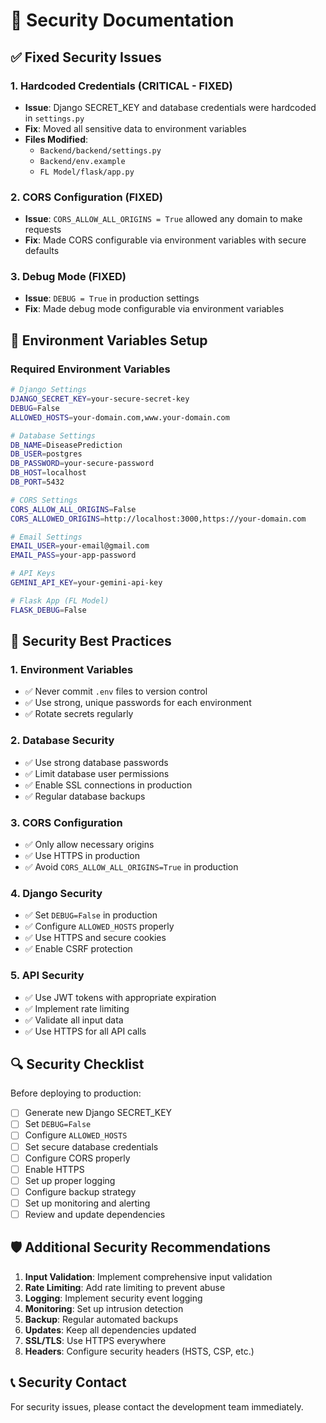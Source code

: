 # 🔐 Security Documentation

## ✅ Fixed Security Issues

### 1. Hardcoded Credentials (CRITICAL - FIXED)
- **Issue**: Django SECRET_KEY and database credentials were hardcoded in `settings.py`
- **Fix**: Moved all sensitive data to environment variables
- **Files Modified**: 
  - `Backend/backend/settings.py`
  - `Backend/env.example`
  - `FL Model/flask/app.py`

### 2. CORS Configuration (FIXED)
- **Issue**: `CORS_ALLOW_ALL_ORIGINS = True` allowed any domain to make requests
- **Fix**: Made CORS configurable via environment variables with secure defaults

### 3. Debug Mode (FIXED)
- **Issue**: `DEBUG = True` in production settings
- **Fix**: Made debug mode configurable via environment variables

## 🔧 Environment Variables Setup

### Required Environment Variables

```bash
# Django Settings
DJANGO_SECRET_KEY=your-secure-secret-key
DEBUG=False
ALLOWED_HOSTS=your-domain.com,www.your-domain.com

# Database Settings
DB_NAME=DiseasePrediction
DB_USER=postgres
DB_PASSWORD=your-secure-password
DB_HOST=localhost
DB_PORT=5432

# CORS Settings
CORS_ALLOW_ALL_ORIGINS=False
CORS_ALLOWED_ORIGINS=http://localhost:3000,https://your-domain.com

# Email Settings
EMAIL_USER=your-email@gmail.com
EMAIL_PASS=your-app-password

# API Keys
GEMINI_API_KEY=your-gemini-api-key

# Flask App (FL Model)
FLASK_DEBUG=False
```

## 🚨 Security Best Practices

### 1. Environment Variables
- ✅ Never commit `.env` files to version control
- ✅ Use strong, unique passwords for each environment
- ✅ Rotate secrets regularly

### 2. Database Security
- ✅ Use strong database passwords
- ✅ Limit database user permissions
- ✅ Enable SSL connections in production
- ✅ Regular database backups

### 3. CORS Configuration
- ✅ Only allow necessary origins
- ✅ Use HTTPS in production
- ✅ Avoid `CORS_ALLOW_ALL_ORIGINS=True` in production

### 4. Django Security
- ✅ Set `DEBUG=False` in production
- ✅ Configure `ALLOWED_HOSTS` properly
- ✅ Use HTTPS and secure cookies
- ✅ Enable CSRF protection

### 5. API Security
- ✅ Use JWT tokens with appropriate expiration
- ✅ Implement rate limiting
- ✅ Validate all input data
- ✅ Use HTTPS for all API calls

## 🔍 Security Checklist

Before deploying to production:

- [ ] Generate new Django SECRET_KEY
- [ ] Set `DEBUG=False`
- [ ] Configure `ALLOWED_HOSTS`
- [ ] Set secure database credentials
- [ ] Configure CORS properly
- [ ] Enable HTTPS
- [ ] Set up proper logging
- [ ] Configure backup strategy
- [ ] Set up monitoring and alerting
- [ ] Review and update dependencies

## 🛡️ Additional Security Recommendations

1. **Input Validation**: Implement comprehensive input validation
2. **Rate Limiting**: Add rate limiting to prevent abuse
3. **Logging**: Implement security event logging
4. **Monitoring**: Set up intrusion detection
5. **Backup**: Regular automated backups
6. **Updates**: Keep all dependencies updated
7. **SSL/TLS**: Use HTTPS everywhere
8. **Headers**: Configure security headers (HSTS, CSP, etc.)

## 📞 Security Contact

For security issues, please contact the development team immediately.
